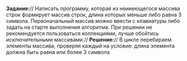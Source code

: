 **Задание:**//
Написать программу, которая из неииеющегося массива строк формирует массив строк, длина которых меньше либо равна 3 символа. Первоначальный массив можно ввести с клавиатуры либо задать на старте выполнения алгоритма. При решении не рекомендуется пользоваться коллекциями, лучше обойтись исключительными массивами.//
**Решение:**//
В цикле перебираем элементы массива, проверяя каждый на условие: длина элемента должна быть равна или более 3 символа